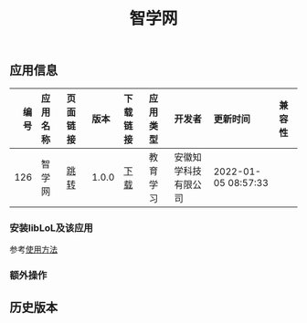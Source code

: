 ﻿---
id: 126
title: 智学网
toc: true
weight: 126
---

## 应用信息 
|   编号 | 应用名称   | 页面链接                                       | 版本    | 下载链接                                                                         | 应用类型   | 开发者        | 更新时间                | 兼容性   |
|-----:|:-------|:-------------------------------------------|:------|:-----------------------------------------------------------------------------|:-------|:-----------|:--------------------|:------|
|  126 | 智学网    | [跳转](http://app.loongapps.cn/#/detail/126) | 1.0.0 | [下载](http://113.24.212.22:8090/upload/file/zhixuewang_1.0.0_loongarch64.deb) | 教育学习   | 安徽知学科技有限公司 | 2022-01-05 08:57:33 |       |
### 安装libLoL及该应用 
参考[使用方法](/docs/usage) 
### 额外操作 


## 历史版本 
 